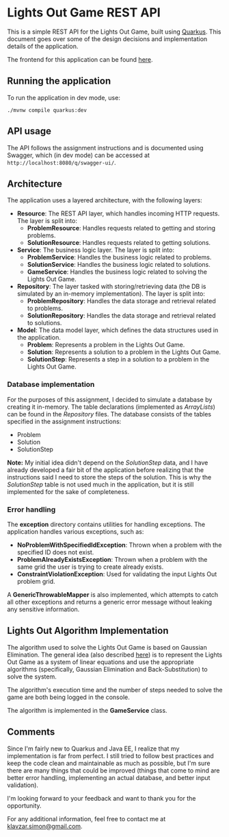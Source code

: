 # Lights Out Game REST API

This is a simple REST API for the Lights Out Game, built using [Quarkus](https://quarkus.io/).
This document goes over some of the design decisions and implementation details of the application.

The frontend for this application can be found [here](https://github.com/klavzars/lights-out-frontend).


## Running the application
To run the application in dev mode, use:
```shell script
./mvnw compile quarkus:dev
```

## API usage
The API follows the assignment instructions and is documented using Swagger, which (in dev mode) can be accessed at
`http://localhost:8080/q/swagger-ui/`.

## Architecture
The application uses a layered architecture, with the following layers:
- **Resource**: The REST API layer, which handles incoming HTTP requests. The layer is split into:
    - **ProblemResource**: Handles requests related to getting and storing problems.
    - **SolutionResource**: Handles requests related to getting solutions.
- **Service**: The business logic layer. The layer is split into:
    - **ProblemService**: Handles the business logic related to problems.
    - **SolutionService**: Handles the business logic related to solutions.
    - **GameService**: Handles the business logic related to solving the Lights Out Game.
- **Repository**: The layer tasked with storing/retrieving data (the DB is simulated by an in-memory implementation). The layer is split into:
    - **ProblemRepository**: Handles the data storage and retrieval related to problems.
    - **SolutionRepository**: Handles the data storage and retrieval related to solutions.
- **Model**: The data model layer, which defines the data structures used in the application.
  - **Problem**: Represents a problem in the Lights Out Game.
  - **Solution**: Represents a solution to a problem in the Lights Out Game.
  - **SolutionStep**: Represents a step in a solution to a problem in the Lights Out Game.

### Database implementation
For the purposes of this assignment, I decided to simulate a database by creating it in-memory.
The table declarations (implemented as *ArrayLists*) can be found in the *Repository* files. The database 
consists of the tables specified in the assignment instructions:
- Problem
- Solution
- SolutionStep

**Note:** My initial idea didn't depend on the *SolutionStep* data, and I have already
developed a fair bit of the application before realizing that the instructions said I need to store the steps of the solution.
This is why the *SolutionStep* table is not used much in the application, but it is still implemented
for the sake of completeness.

### Error handling
The **exception** directory contains utilities for handling exceptions.
The application handles various exceptions, such as:
- **NoProblemWithSpecifiedIdException**: Thrown when a problem with the specified ID does not exist.
- **ProblemAlreadyExistsException**: Thrown when a problem with the same grid the user is trying to create already exists.
- **ConstraintViolationException**: Used for validating the input Lights Out problem grid.

A **GenericThrowableMapper** is also implemented, which attempts to catch all other exceptions and 
returns a generic error message without leaking any sensitive information.

## Lights Out Algorithm Implementation

The algorithm used to solve the Lights Out Game is based on Gaussian Elimination.
The general idea (also described [here](https://mathworld.wolfram.com/LightsOutPuzzle.html))
is to represent the Lights Out Game as a system of linear equations and use the appropriate
algorithms (specifically, Gaussian Elimination and Back-Substitution) to solve the system.

The algorithm's execution time and the number of steps needed to solve the game are both 
being logged in the console.

The algorithm is implemented in the **GameService** class.

## Comments
Since I'm fairly new to Quarkus and Java EE, I realize that my implementation is far from perfect.
I still tried to follow best practices and keep the code clean and maintainable as much as
possible, but I'm sure there are many things that could be improved (things that come to mind are 
better error handling, implementing an actual database, and better input validation).

I'm looking forward to your feedback and want to thank you for the opportunity.


For any additional information, feel free to contact me at [klavzar.simon@gmail.com](mailto:klavzar.simon@gmail.com).
